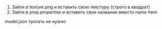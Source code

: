  1. Зайти в texture.png и вставить свою текстуру (строго в квадрат)
 2. Зайти в prop.properties и вставить свое название вместо name here 

 model.json трогать не нужно